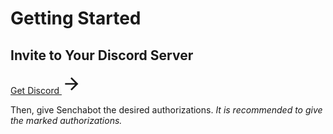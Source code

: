# Getting Started

## Invite to Your Discord Server

<!-- CONTENT REFERANCE SMALL -->
<style src="@theme/custom.css" scoped></style>
<div>
  <a class="content-ref-s" href="https://discord.com/api/oauth2/authorize?client_id=1039550209274945587&permissions=2199022698327&scope=bot%20applications.commands">
    <span class="ref-details-s">
      <span class="content-ref-page-title-s">Get Discord</span> 
    </span>
    <svg style="width:32px;height:32px;" viewBox="0 0 24 24" class="content-ref-svg-s" aria-hidden="true"><path fill="currentColor" d="M4,11V13H16L10.5,18.5L11.92,19.92L19.84,12L11.92,4.08L10.5,5.5L16,11H4Z"></path></svg>
  </a>
</div>

Then, give Senchabot the desired authorizations. _It is recommended to give the marked authorizations._
